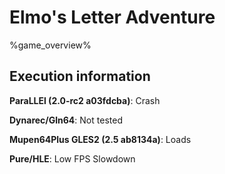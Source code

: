 # Elmo's Letter Adventure 

%game_overview%

## Execution information

**ParaLLEl (2.0-rc2 a03fdcba)**: Crash

**Dynarec/Gln64**: Not tested

**Mupen64Plus GLES2 (2.5 ab8134a)**: Loads

**Pure/HLE**: Low FPS Slowdown